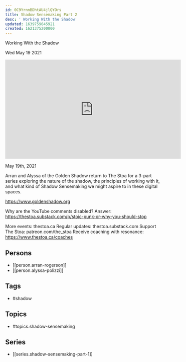 ```yaml
---
id: 0C9YrnnBDhtAU4jlQYOrs
title: Shadow Sensemaking Part 2
desc: ' Working With the Shadow'
updated: 1639759645921
created: 1621375200000
---
```



 Working With the Shadow

Wed May 19 2021

<iframe width="560" height="315" src="https://www.youtube.com/embed/SRPCIvQAeQg" title="Shadow Sensemaking Part 2: Working With the Shadow w/ Arran Rogerson and Alyssa Polizzi" frameborder="0" allow="accelerometer; autoplay; clipboard-write; encrypted-media; gyroscope; picture-in-picture" allowfullscreen ></iframe>

May 19th, 2021

Arran and Alyssa of the Golden Shadow return to The Stoa for a 3-part series exploring the nature of the shadow, the principles of working with it, and what kind of Shadow Sensemaking we might aspire to in these digital spaces.

https://www.goldenshadow.org

Why are the YouTube comments disabled? Answer: https://thestoa.substack.com/p/stoic-punk-or-why-you-should-stop

More events: thestoa.ca
Regular updates: thestoa.substack.com
Support The Stoa: patreon.com/the_stoa
Receive coaching with resonance: https://www.thestoa.ca/coaches

## Persons

- [[person.arran-rogerson]]
- [[person.alyssa-polizzi]]

## Tags

- #shadow

## Topics

- #topics.shadow-sensemaking

## Series

- [[series.shadow-sensemaking-part-1]]

